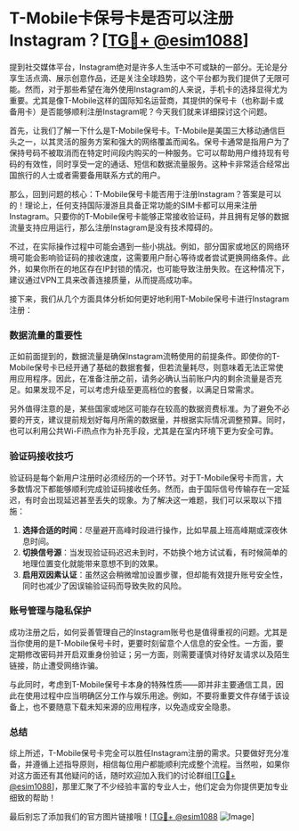 # T-Mobile卡保号卡是否可以注册Instagram？[[TG💪+ @esim1088](https://t.me/s/esim1088)]

提到社交媒体平台，Instagram绝对是许多人生活中不可或缺的一部分。无论是分享生活点滴、展示创意作品，还是关注全球趋势，这个平台都为我们提供了无限可能。然而，对于那些希望在海外使用Instagram的人来说，手机卡的选择显得尤为重要。尤其是像T-Mobile这样的国际知名运营商，其提供的保号卡（也称副卡或备用卡）是否能够顺利注册Instagram呢？今天我们就来详细探讨这个问题。

首先，让我们了解一下什么是T-Mobile保号卡。T-Mobile是美国三大移动通信巨头之一，以其灵活的服务方案和强大的网络覆盖而闻名。保号卡通常是指用户为了保持号码不被取消而在特定时间段内购买的一种服务。它可以帮助用户维持现有号码的有效性，同时享受一定的通话、短信和数据流量服务。这种卡非常适合经常出国旅行的人士或者需要备用联系方式的用户。

那么，回到问题的核心：T-Mobile保号卡能否用于注册Instagram？答案是可以的！理论上，任何支持国际漫游且具备正常功能的SIM卡都可以用来注册Instagram。只要你的T-Mobile保号卡能够正常接收验证码，并且拥有足够的数据流量支持应用运行，那么注册Instagram是没有技术障碍的。

不过，在实际操作过程中可能会遇到一些小挑战。例如，部分国家或地区的网络环境可能会影响验证码的接收速度，这需要用户耐心等待或者尝试更换网络条件。此外，如果你所在的地区存在IP封锁的情况，也可能导致注册失败。在这种情况下，建议通过VPN工具来改善连接质量，从而提高成功率。

接下来，我们从几个方面具体分析如何更好地利用T-Mobile保号卡进行Instagram注册：

### 数据流量的重要性

正如前面提到的，数据流量是确保Instagram流畅使用的前提条件。即使你的T-Mobile保号卡已经开通了基础的数据套餐，但若流量耗尽，则意味着无法正常使用应用程序。因此，在准备注册之前，请务必确认当前账户内的剩余流量是否充足。如果发现不足，可以考虑升级至更高档位的套餐，以满足日常需求。

另外值得注意的是，某些国家或地区可能存在较高的数据资费标准。为了避免不必要的开支，建议提前规划好每月所需的数据量，并根据实际情况调整预算。同时，也可以利用公共Wi-Fi热点作为补充手段，尤其是在室内环境下更为安全可靠。

### 验证码接收技巧

验证码是每个新用户注册时必须经历的一个环节。对于T-Mobile保号卡而言，大多数情况下都能够顺利完成验证码接收任务。然而，由于国际信号传输存在一定延迟，有时会出现延迟甚至丢失的现象。为了解决这一难题，我们可以采取以下措施：

1. **选择合适的时间**：尽量避开高峰时段进行操作，比如早晨上班高峰期或深夜休息时间。
2. **切换信号源**：当发现验证码迟迟未到时，不妨换个地方试试看，有时候简单的地理位置变化就能带来意想不到的效果。
3. **启用双因素认证**：虽然这会稍微增加设置步骤，但却能有效提升账号安全性，同时也减少了因误输验证码而导致失败的风险。

### 账号管理与隐私保护

成功注册之后，如何妥善管理自己的Instagram账号也是值得重视的问题。尤其是当你使用的是T-Mobile保号卡时，更要时刻留意个人信息的安全性。一方面，要定期修改密码并开启双重身份验证；另一方面，则需要谨慎对待好友请求以及陌生链接，防止遭受网络诈骗。

与此同时，考虑到T-Mobile保号卡本身的特殊性质——即并非主要通信工具，因此在使用过程中应当明确区分工作与娱乐用途。例如，不要将重要文件存储于该设备上，也不要随意下载未知来源的应用程序，以免造成安全隐患。

### 总结

综上所述，T-Mobile保号卡完全可以胜任Instagram注册的需求。只要做好充分准备，并遵循上述指导原则，相信每位用户都能顺利完成整个流程。当然啦，如果你对这方面还有其他疑问的话，随时欢迎加入我们的讨论群组[[TG💪+ @esim1088](https://t.me/s/esim1088)]，那里汇聚了不少经验丰富的专业人士，他们定会为你提供更加专业细致的帮助！

最后别忘了添加我们的官方图片链接哦！[[TG💪+ @esim1088](https://t.me/s/esim1088) ![Image](https://i.postimg.cc/4NQfJmqS/Snipaste-2025-05-13-00-14-12.png)]